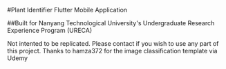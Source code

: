 #Plant Identifier Flutter Mobile Application 

##Built for Nanyang Technological University's Undergraduate Research Experience Program (URECA)

Not intented to be replicated. Please contact if you wish to use any part of this project.
Thanks to hamza372 for the image classification template via Udemy

